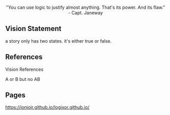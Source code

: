 <p align="center">
"You can use logic to justify almost anything. That's its power. And its flaw." 
-  Capt. Janeway
<p align="center">

## Vision Statement

a story only has two states. it's either true or false.

## References

Vision References

A or B but no AB

## Pages

https://jonjojr.github.io/logixor.github.io/

